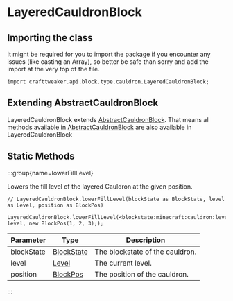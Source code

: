 # LayeredCauldronBlock

## Importing the class

It might be required for you to import the package if you encounter any issues (like casting an Array), so better be safe than sorry and add the import at the very top of the file.
```zenscript
import crafttweaker.api.block.type.cauldron.LayeredCauldronBlock;
```


## Extending AbstractCauldronBlock

LayeredCauldronBlock extends [AbstractCauldronBlock](/vanilla/api/block/type/cauldron/AbstractCauldronBlock). That means all methods available in [AbstractCauldronBlock](/vanilla/api/block/type/cauldron/AbstractCauldronBlock) are also available in LayeredCauldronBlock

## Static Methods

:::group{name=lowerFillLevel}

Lowers the fill level of the layered Cauldron at the given position.

```zenscript
// LayeredCauldronBlock.lowerFillLevel(blockState as BlockState, level as Level, position as BlockPos)

LayeredCauldronBlock.lowerFillLevel(<blockstate:minecraft:cauldron:level=3>, level, new BlockPos(1, 2, 3););
```

| Parameter  |                    Type                     |           Description           |
|------------|---------------------------------------------|---------------------------------|
| blockState | [BlockState](/vanilla/api/block/BlockState) | The blockstate of the cauldron. |
| level      | [Level](/vanilla/api/world/Level)           | The current level.              |
| position   | [BlockPos](/vanilla/api/util/math/BlockPos) | The position of the cauldron.   |


:::

